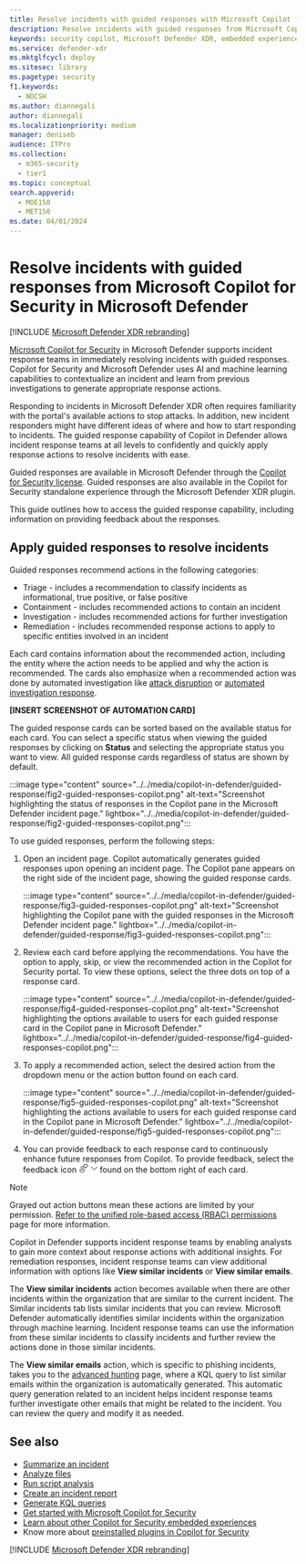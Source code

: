 ```yaml
---
title: Resolve incidents with guided responses with Microsoft Copilot for Security in Microsoft Defender
description: Resolve incidents with guided responses from Microsoft Copilot for Security in Microsoft Defender XDR.
keywords: security copilot, Microsoft Defender XDR, embedded experience, incident summary, script analyzer, script analysis, query assistant, m365, incident report, guided response, incident response playbooks, incident response, incident response playbooks, remediate incident, remediation actions, incident solution, resolve incidents, guided responses, security copilot guided response, copilot in security guided response, security copilot guided response in Microsoft Defender XDR, Microsoft Copilot for Security, Microsoft Defender, Copilot in Defender
ms.service: defender-xdr
ms.mktglfcycl: deploy
ms.sitesec: library
ms.pagetype: security
f1.keywords:
  - NOCSH
ms.author: diannegali
author: diannegali
ms.localizationpriority: medium
manager: deniseb
audience: ITPro
ms.collection:
  - m365-security
  - tier1
ms.topic: conceptual
search.appverid:
  - MOE150
  - MET150
ms.date: 04/01/2024
---
```


# Resolve incidents with guided responses from Microsoft Copilot for Security in Microsoft Defender

[!INCLUDE [Microsoft Defender XDR rebranding](../includes/microsoft-defender.md)]

[Microsoft Copilot for Security](/security-copilot/microsoft-security-copilot) in Microsoft Defender supports incident response teams in immediately resolving incidents with guided responses. Copilot for Security and Microsoft Defender uses AI and machine learning capabilities to contextualize an incident and learn from previous investigations to generate appropriate response actions.

Responding to incidents in Microsoft Defender XDR often requires familiarity with the portal's available actions to stop attacks. In addition, new incident responders might have different ideas of where and how to start responding to incidents. The guided response capability of Copilot in Defender allows incident response teams at all levels to confidently and quickly apply response actions to resolve incidents with ease. 

Guided responses are available in Microsoft Defender through the [Copilot for Security license](/security-copilot/faq-security-copilot). Guided responses are also available in the Copilot for Security standalone experience through the Microsoft Defender XDR plugin.

This guide outlines how to access the guided response capability, including information on providing feedback about the responses.

## Apply guided responses to resolve incidents

Guided responses recommend actions in the following categories:

- Triage - includes a recommendation to classify incidents as informational, true positive, or false positive
- Containment - includes recommended actions to contain an incident
- Investigation - includes recommended actions for further investigation
- Remediation - includes recommended response actions to apply to specific entities involved in an incident

Each card contains information about the recommended action, including the entity where the action needs to be applied and why the action is recommended. The cards also emphasize when a recommended action was done by automated investigation like [attack disruption](automatic-attack-disruption.md) or [automated investigation response](m365d-autoir.md).

**[INSERT SCREENSHOT OF AUTOMATION CARD]**

The guided response cards can be sorted based on the available status for each card. You can select a specific status when viewing the guided responses by clicking on **Status** and selecting the appropriate status you want to view. All guided response cards regardless of status are shown by default.

 :::image type="content" source="../../media/copilot-in-defender/guided-response/fig2-guided-responses-copilot.png" alt-text="Screenshot highlighting the status of responses in the Copilot pane in the Microsoft Defender incident page." lightbox="../../media/copilot-in-defender/guided-response/fig2-guided-responses-copilot.png":::

To use guided responses, perform the following steps:

1. Open an incident page. Copilot automatically generates guided responses upon opening an incident page. The Copilot pane appears on the right side of the incident page, showing the guided response cards.

   :::image type="content" source="../../media/copilot-in-defender/guided-response/fig3-guided-responses-copilot.png" alt-text="Screenshot highlighting the Copilot pane with the guided responses in the Microsoft Defender incident page." lightbox="../../media/copilot-in-defender/guided-response/fig3-guided-responses-copilot.png":::

2. Review each card before applying the recommendations. You have the option to apply, skip, or view the recommended action in the Copilot for Security portal. To view these options, select the three dots on top of a response card.

   :::image type="content" source="../../media/copilot-in-defender/guided-response/fig4-guided-responses-copilot.png" alt-text="Screenshot highlighting the options available to users for each guided response card in the Copilot pane in Microsoft Defender." lightbox="../../media/copilot-in-defender/guided-response/fig4-guided-responses-copilot.png":::

3. To apply a recommended action, select the desired action from the dropdown menu or the action button found on each card.

   :::image type="content" source="../../media/copilot-in-defender/guided-response/fig5-guided-responses-copilot.png" alt-text="Screenshot highlighting the actions available to users for each guided response card in the Copilot pane in Microsoft Defender." lightbox="../../media/copilot-in-defender/guided-response/fig5-guided-responses-copilot.png":::

4. You can provide feedback to each response card to continuously enhance future responses from Copilot. To provide feedback, select the feedback icon ![Screenshot of the feedback icon for Copilot in Defender cards](../../media/copilot-in-defender/copilot-defender-feedback.png) found on the bottom right of each card.

> [!NOTE]
> Grayed out action buttons mean these actions are limited by your permission. [Refer to the unified role-based access (RBAC) permissions](manage-rbac.md) page for more information.

Copilot in Defender supports incident response teams by enabling analysts to gain more context about response actions with additional insights. For remediation responses, incident response teams can view additional information with options like **View similar incidents** or **View similar emails**.

The **View similar incidents** action becomes available when there are other incidents within the organization that are similar to the current incident. The Similar incidents tab lists similar incidents that you can review. Microsoft Defender automatically identifies similar incidents within the organization through machine learning. Incident response teams can use the information from these similar incidents to classify incidents and further review the actions done in those similar incidents.

The **View similar emails** action, which is specific to phishing incidents, takes you to the [advanced hunting](advanced-hunting-overview.md) page, where a KQL query to list similar emails within the organization is automatically generated. This automatic query generation related to an incident helps incident response teams further investigate other emails that might be related to the incident. You can review the query and modify it as needed.

## See also

- [Summarize an incident](security-copilot-m365d-incident-summary.md)
- [Analyze files](copilot-in-defender-file-analysis.md)
- [Run script analysis](security-copilot-m365d-script-analysis.md)
- [Create an incident report](security-copilot-m365d-create-incident-report.md)
- [Generate KQL queries](advanced-hunting-security-copilot.md)
- [Get started with Microsoft Copilot for Security](/security-copilot/get-started-security-copilot)
- [Learn about other Copilot for Security embedded experiences](/security-copilot/experiences-security-copilot)
- Know more about [preinstalled plugins in Copilot for Security](/security-copilot/manage-plugins#preinstalled-plugins)

[!INCLUDE [Microsoft Defender XDR rebranding](../../includes/defender-m3d-techcommunity.md)]
